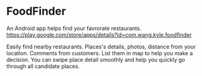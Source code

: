 # FoodFinder

An Android app helps find your favrorate restaurants. 
https://play.google.com/store/apps/details?id=com.wang.kyle.foodfinder


Easily find nearby restaurants.
Places's details, photos, distance from your location.
Comments from customers.
List them in map to help you make a decision.
You can swipe place detail smoothly and help you quickly go through all candidate places.
